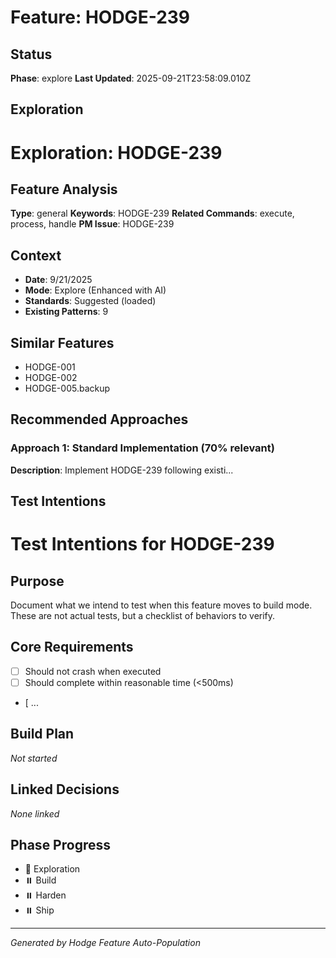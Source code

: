 # Feature: HODGE-239

## Status
**Phase**: explore
**Last Updated**: 2025-09-21T23:58:09.010Z

## Exploration
# Exploration: HODGE-239

## Feature Analysis
**Type**: general
**Keywords**: HODGE-239
**Related Commands**: execute, process, handle
**PM Issue**: HODGE-239

## Context
- **Date**: 9/21/2025
- **Mode**: Explore (Enhanced with AI)
- **Standards**: Suggested (loaded)
- **Existing Patterns**: 9


## Similar Features
- HODGE-001
- HODGE-002
- HODGE-005.backup




## Recommended Approaches


### Approach 1: Standard Implementation (70% relevant)
**Description**: Implement HODGE-239 following existi...

## Test Intentions
# Test Intentions for HODGE-239

## Purpose
Document what we intend to test when this feature moves to build mode.
These are not actual tests, but a checklist of behaviors to verify.

## Core Requirements
- [ ] Should not crash when executed
- [ ] Should complete within reasonable time (<500ms)
- [ ...

## Build Plan
_Not started_

## Linked Decisions
_None linked_




## Phase Progress
- 🔄 Exploration
- ⏸️ Build
- ⏸️ Harden
- ⏸️ Ship

---
_Generated by Hodge Feature Auto-Population_
